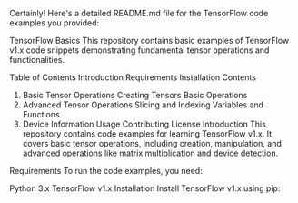 
Certainly! Here's a detailed README.md file for the TensorFlow code examples you provided:

TensorFlow Basics
This repository contains basic examples of TensorFlow v1.x code snippets demonstrating fundamental tensor operations and functionalities.

Table of Contents
Introduction
Requirements
Installation
Contents
1. Basic Tensor Operations
Creating Tensors
Basic Operations
2. Advanced Tensor Operations
Slicing and Indexing
Variables and Functions
3. Device Information
Usage
Contributing
License
Introduction
This repository contains code examples for learning TensorFlow v1.x. It covers basic tensor operations, including creation, manipulation, and advanced operations like matrix multiplication and device detection.

Requirements
To run the code examples, you need:

Python 3.x
TensorFlow v1.x
Installation
Install TensorFlow v1.x using pip:
